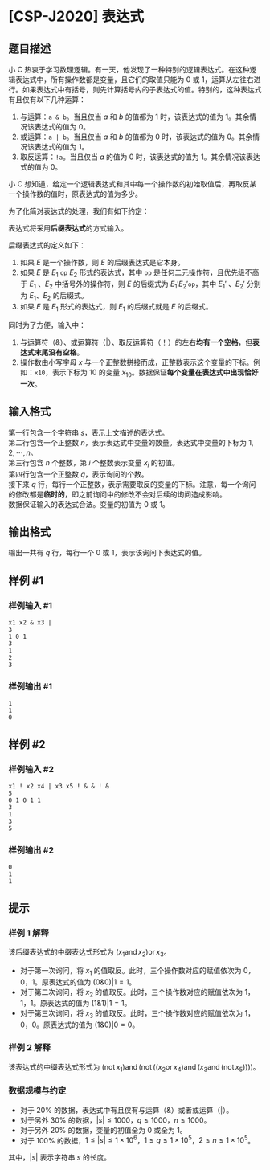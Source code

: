 # [CSP-J2020] 表达式

## 题目描述

小 C 热衷于学习数理逻辑。有一天，他发现了一种特别的逻辑表达式。在这种逻辑表达式中，所有操作数都是变量，且它们的取值只能为 $0$ 或 $1$，运算从左往右进行。如果表达式中有括号，则先计算括号内的子表达式的值。特别的，这种表达式有且仅有以下几种运算：
1. 与运算：`a & b`。当且仅当 $a$ 和 $b$ 的值都为 $1$ 时，该表达式的值为 $1$。其余情况该表达式的值为 $0$。
2. 或运算：`a | b`。当且仅当 $a$ 和 $b$ 的值都为 $0$ 时，该表达式的值为 $0$。其余情况该表达式的值为 $1$。
3. 取反运算：`!a`。当且仅当 $a$ 的值为 $0$ 时，该表达式的值为 $1$。其余情况该表达式的值为 $0$。

小 C 想知道，给定一个逻辑表达式和其中每一个操作数的初始取值后，再取反某一个操作数的值时，原表达式的值为多少。

为了化简对表达式的处理，我们有如下约定：

表达式将采用**后缀表达式**的方式输入。

后缀表达式的定义如下：
1. 如果 $E$ 是一个操作数，则 $E$ 的后缀表达式是它本身。
2. 如果 $E$ 是 $E_1~\texttt{op}~E_2$ 形式的表达式，其中 $\texttt{op}$ 是任何二元操作符，且优先级不高于 $E_1$ 、$E_2$ 中括号外的操作符，则 $E$ 的后缀式为 $E_1' E_2' \texttt{op}$，其中 $E_1'$ 、$E_2'$ 分别为 $E_1$、$E_2$ 的后缀式。
3. 如果 $E$ 是 $E_1$ 形式的表达式，则 $E_1$ 的后缀式就是 $E$ 的后缀式。

同时为了方便，输入中：

1. 与运算符（&）、或运算符（|）、取反运算符（！）的左右**均有一个空格**，但**表达式末尾没有空格**。
2. 操作数由小写字母 $x$ 与一个正整数拼接而成，正整数表示这个变量的下标。例如：`x10`，表示下标为 $10$ 的变量 $x_{10}$。数据保证**每个变量在表达式中出现恰好一次**。

## 输入格式

第一行包含一个字符串 $s$，表示上文描述的表达式。  
第二行包含一个正整数 $n$，表示表达式中变量的数量。表达式中变量的下标为 $1,2, \cdots , n$。  
第三行包含 $n$ 个整数，第 $i$ 个整数表示变量 $x_i$ 的初值。  
第四行包含一个正整数 $q$，表示询问的个数。  
接下来 $q$ 行，每行一个正整数，表示需要取反的变量的下标。注意，每一个询问的修改都是**临时的**，即之前询问中的修改不会对后续的询问造成影响。  
数据保证输入的表达式合法。变量的初值为 $0$ 或 $1$。

## 输出格式

输出一共有 $q$ 行，每行一个 $0$ 或 $1$，表示该询问下表达式的值。

## 样例 #1

### 样例输入 #1
```
x1 x2 & x3 |
3
1 0 1
3
1
2
3
```

### 样例输出 #1

```
1
1
0
```

## 样例 #2

### 样例输入 #2
```
x1 ! x2 x4 | x3 x5 ! & & ! &
5
0 1 0 1 1
3
1
3
5
```

### 样例输出 #2

```
0
1
1
```

## 提示

### 样例 1 解释


该后缀表达式的中缀表达式形式为 $(x_1 \operatorname{and} x_2) \operatorname{or} x_3$。

- 对于第一次询问，将 $x_1$ 的值取反。此时，三个操作数对应的赋值依次为 $0$，$0$，$1$。原表达式的值为 $(0\&0)|1=1$。
- 对于第二次询问，将 $x_2$ 的值取反。此时，三个操作数对应的赋值依次为 $1$，$1$，$1$。原表达式的值为 $(1\&1)|1=1$。
- 对于第三次询问，将 $x_3$ 的值取反。此时，三个操作数对应的赋值依次为 $1$，$0$，$0$。原表达式的值为 $(1\&0)|0=0$。

### 样例 2 解释


该表达式的中缀表达式形式为 $(\operatorname{not}x_1)\operatorname{and}(\operatorname{not}((x_2\operatorname{or}x_4)\operatorname{and}(x_3\operatorname{and}(\operatorname{not}x_5))))$。

### 数据规模与约定

- 对于 $20\%$ 的数据，表达式中有且仅有与运算（&）或者或运算（|）。
- 对于另外 $30\%$ 的数据，$|s| \le 1000$，$q \le 1000$，$n \le 1000$。
- 对于另外 $20\%$ 的数据，变量的初值全为 $0$ 或全为 $1$。
- 对于 $100\%$ 的数据，$1 \le |s| \le 1 \times 10^6$，$1 \le q \le 1 \times 10^5$，$2 \le n \le 1 \times 10^5$。

其中，$|s|$ 表示字符串 $s$ 的长度。
